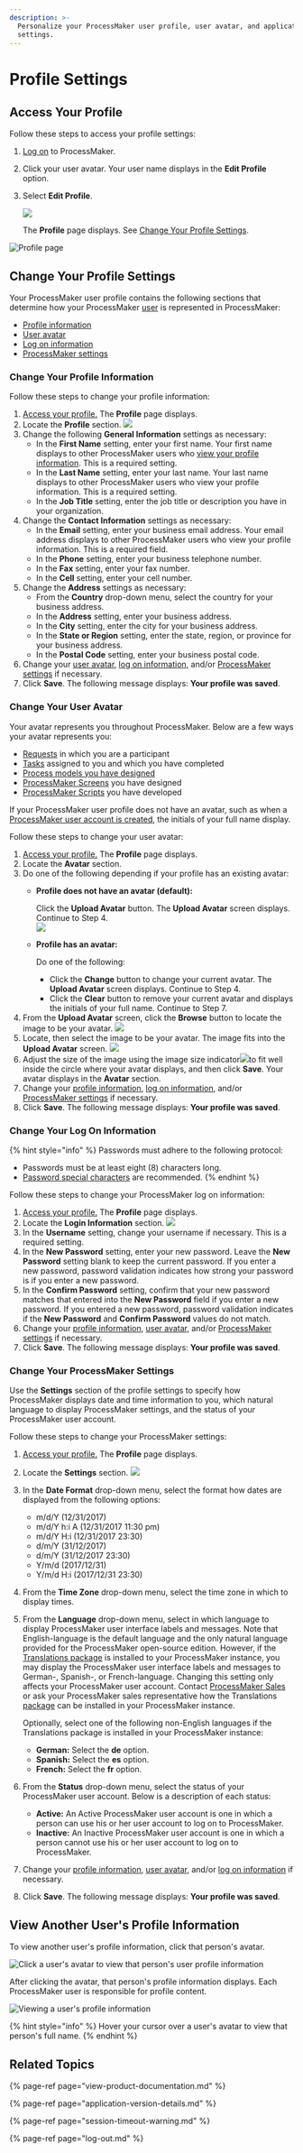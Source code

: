 ```yaml
---
description: >-
  Personalize your ProcessMaker user profile, user avatar, and application
  settings.
---
```


# Profile Settings

## Access Your Profile

Follow these steps to access your profile settings:

1. [Log on](log-in.md#log-in) to ProcessMaker.
2. Click your user avatar. Your user name displays in the **Edit Profile** option.
3. Select **Edit Profile**.

   ![](../.gitbook/assets/profile-option.png)

   The **Profile** page displays. See [Change Your Profile Settings](profile-settings.md#change-your-profile-settings).  

![Profile page](../.gitbook/assets/profile-page.png)

## Change Your Profile Settings

Your ProcessMaker user profile contains the following sections that determine how your ProcessMaker [user](../processmaker-administration/add-users/what-is-a-user.md) is represented in ProcessMaker:

* [Profile information](profile-settings.md#change-your-profile-information)
* [User avatar](profile-settings.md#change-your-user-avatar)
* [Log on information](profile-settings.md#change-your-log-on-information)
* [ProcessMaker settings](profile-settings.md#change-your-processmaker-settings)

### Change Your Profile Information

Follow these steps to change your profile information:

1. [Access your profile.](profile-settings.md#access-your-profile) The **Profile** page displays.
2. Locate the **Profile** section. ![](../.gitbook/assets/profile-user-information.png) 
3. Change the following **General Information** settings as necessary:
   * In the **First Name** setting, enter your first name. Your first name displays to other ProcessMaker users who [view your profile information](profile-settings.md#view-another-users-profile-information). This is a required setting.
   * In the **Last Name** setting, enter your last name. Your last name displays to other ProcessMaker users who view your profile information. This is a required setting.
   * In the **Job Title** setting, enter the job title or description you have in your organization.
4. Change the **Contact Information** settings as necessary:
   * In the **Email** setting, enter your business email address. Your email address displays to other ProcessMaker users who view your profile information. This is a required field.
   * In the **Phone** setting, enter your business telephone number.
   * In the **Fax** setting, enter your fax number.
   * In the **Cell** setting, enter your cell number.
5. Change the **Address** settings as necessary:
   * From the **Country** drop-down menu, select the country for your business address.
   * In the **Address** setting, enter your business address.
   * In the **City** setting, enter the city for your business address.
   * In the **State or Region** setting, enter the state, region, or province for your business address.
   * In the **Postal Code** setting, enter your business postal code.
6. Change your [user avatar](profile-settings.md#change-your-user-avatar), [log on information](profile-settings.md#change-your-log-on-information), and/or [ProcessMaker settings](profile-settings.md#change-your-processmaker-settings) if necessary.
7. Click **Save**. The following message displays: **Your profile was saved**.

### Change Your User Avatar

Your avatar represents you throughout ProcessMaker. Below are a few ways your avatar represents you:

* [Requests](requests/what-is-a-request.md) in which you are a participant
* [Tasks](task-management/what-is-a-task.md) assigned to you and which you have completed
* [Process models you have designed](../designing-processes/process-design/what-is-process-modeling.md)
* [ProcessMaker Screens](../designing-processes/design-forms/what-is-a-form.md) you have designed
* [ProcessMaker Scripts](../designing-processes/scripts/what-is-a-script.md) you have developed

If your ProcessMaker user profile does not have an avatar, such as when a [ProcessMaker user account is created](../processmaker-administration/add-users/manage-user-accounts/create-a-user-account.md), the initials of your full name display.

 Follow these steps to change your user avatar:

1. [Access your profile.](profile-settings.md#access-your-profile) The **Profile** page displays.
2. Locate the **Avatar** section. 
3. Do one of the following depending if your profile has an existing avatar:
   * **Profile does not have an avatar \(default\):**

     Click the **Upload Avatar** button. The **Upload Avatar** screen displays. Continue to Step 4.  
     ![](../.gitbook/assets/profile-user-no-avatar.png) 

   * **Profile has an avatar:**

     Do one of the following:

     * Click the **Change** button to change your current avatar. The **Upload Avatar** screen displays. Continue to Step 4.
     * Click the **Clear** button to remove your current avatar and displays the initials of your full name. Continue to Step 7.
4. From the **Upload Avatar** screen, click the **Browse** button to locate the image to be your avatar. ![](../.gitbook/assets/browse-avatar-edit-user-information-tab-admin.png) 
5. Locate, then select the image to be your avatar. The image fits into the **Upload Avatar** screen. ![](../.gitbook/assets/profile-user-avatar-sizing.png) 
6. Adjust the size of the image using the image size indicator![](../.gitbook/assets/profile-user-avatar-resizer-indicator-icon.png)to fit well inside the circle where your avatar displays, and then click **Save**. Your avatar displays in the **Avatar** section.
7. Change your [profile information](profile-settings.md#change-your-profile-information), [log on information](profile-settings.md#change-your-log-on-information), and/or [ProcessMaker settings](profile-settings.md#change-your-processmaker-settings) if necessary.
8. Click **Save**. The following message displays: **Your profile was saved**.

### Change Your Log On Information

{% hint style="info" %}
Passwords must adhere to the following protocol:

* Passwords must be at least eight \(8\) characters long.
* [Password special characters](https://www.owasp.org/index.php/Password_special_characters) are recommended.
{% endhint %}

Follow these steps to change your ProcessMaker log on information:

1. [Access your profile.](profile-settings.md#access-your-profile) The **Profile** page displays.
2. Locate the **Login Information** section. ![](../.gitbook/assets/profile-user-log-on-information.png) 
3. In the **Username** setting, change your username if necessary. This is a required setting.
4. In the **New Password** setting, enter your new password. Leave the **New Password** setting blank to keep the current password. If you enter a new password, password validation indicates how strong your password is if you enter a new password.
5. In the **Confirm Password** setting, confirm that your new password matches that entered into the **New Password** field if you enter a new password. If you entered a new password, password validation indicates if the **New Password** and **Confirm Password** values do not match.
6. Change your [profile information](profile-settings.md#change-your-profile-information), [user avatar](profile-settings.md#change-your-user-avatar), and/or [ProcessMaker settings](profile-settings.md#change-your-processmaker-settings) if necessary.
7. Click **Save**. The following message displays: **Your profile was saved**.

### Change Your ProcessMaker Settings

Use the **Settings** section of the profile settings to specify how ProcessMaker displays date and time information to you, which natural language to display ProcessMaker settings, and the status of your ProcessMaker user account.

Follow these steps to change your ProcessMaker settings:

1. [Access your profile.](profile-settings.md#access-your-profile) The **Profile** page displays.
2. Locate the **Settings** section. ![](../.gitbook/assets/profile-user-settings.png) 
3. In the **Date Format** drop-down menu, select the format how dates are displayed from the following options:
   * m/d/Y \(12/31/2017\)
   * m/d/Y h:i A \(12/31/2017 11:30 pm\)
   * m/d/Y H:i \(12/31/2017 23:30\)
   * d/m/Y \(31/12/2017\)
   * d/m/Y \(31/12/2017 23:30\)
   * Y/m/d \(2017/12/31\)
   * Y/m/d H:i \(2017/12/31 23:30\)
4. From the **Time Zone** drop-down menu, select the time zone in which to display times.
5. From the **Language** drop-down menu, select in which language to display ProcessMaker user interface labels and messages. Note that English-language is the default language and the only natural language provided for the ProcessMaker open-source edition. However, if the [Translations package](../package-development-distribution/package-a-connector/non-english-language-packages.md) is installed to your ProcessMaker instance, you may display the ProcessMaker user interface labels and messages to German-, Spanish-, or French-language. Changing this setting only affects your ProcessMaker user account. Contact [ProcessMaker Sales](https://www.processmaker.com/contact/) or ask your ProcessMaker sales representative how the Translations [package](../package-development-distribution/first-topic.md) can be installed in your ProcessMaker instance.

   Optionally, select one of the following non-English languages if the Translations package is installed in your ProcessMaker instance:

   * **German:** Select the **de** option.
   * **Spanish:** Select the **es** option.
   * **French:** Select the **fr** option.

6. From the **Status** drop-down menu, select the status of your ProcessMaker user account. Below is a description of each status:
   * **Active:** An Active ProcessMaker user account is one in which a person can use his or her user account to log on to ProcessMaker.
   * **Inactive:** An Inactive ProcessMaker user account is one in which a person cannot use his or her user account to log on to ProcessMaker.
7. Change your [profile information](profile-settings.md#change-your-profile-information), [user avatar](profile-settings.md#change-your-user-avatar), and/or [log on information](profile-settings.md#change-your-log-on-information) if necessary.
8. Click **Save**. The following message displays: **Your profile was saved**.

## View Another User's Profile Information

To view another user's profile information, click that person's avatar.

![Click a user&apos;s avatar to view that person&apos;s user profile information](../.gitbook/assets/hover-over-a-user-avatar-for-profile-full-name.png)

After clicking the avatar, that person's profile information displays. Each ProcessMaker user is responsible for profile content.

![Viewing a user&apos;s profile information](../.gitbook/assets/profile-displayed-after-clicking-avatar.png)

{% hint style="info" %}
Hover your cursor over a user's avatar to view that person's full name.
{% endhint %}

## Related Topics

{% page-ref page="view-product-documentation.md" %}

{% page-ref page="application-version-details.md" %}

{% page-ref page="session-timeout-warning.md" %}

{% page-ref page="log-out.md" %}


